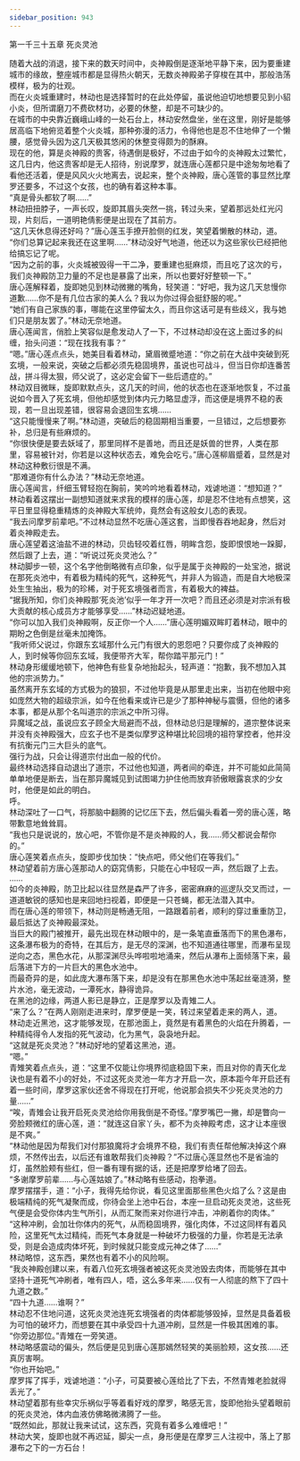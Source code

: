 ```yaml
---
sidebar_position: 943
---
```

 第一千三十五章 死炎灵池


随着大战的消退，接下来的数天时间中，炎神殿倒是逐渐地平静下来，因为要重建城市的缘故，整座城市都是显得热火朝天，无数炎神殿弟子穿梭在其中，那般浩荡模样，极为的壮观。  
而在火炎城重建时，林动也是选择暂时的在此处停留，虽说他迫切地想要见到小貂小炎，但所谓磨刀不费砍材功，必要的休整，却是不可缺少的。  
在城市的中央靠近巍峨山峰的一处石台上，林动安然盘坐，坐在这里，刚好是能够居高临下地俯览着整个火炎城，那种弥漫的活力，令得他也是忍不住地伸了一个懒腰，感觉骨头因为这几天极其悠闲的休整变得颇为的酥麻。  
现在的他，算是炎神殿的贵客，待遇倒是极好，不过由于如今的炎神殿太过繁忙，这几日内，他这贵客却是无人招待，别说摩罗，就连唐心莲都只是中途匆匆地看了看他还活着，便是风风火火地离去，说起来，整个炎神殿，唐心莲管的事显然比摩罗还要多，不过这个女孩，也的确有着这种本事。  
“真是骨头都软了啊……”  
林动扭扭脖子，一声长叹，旋即其眉头突然一挑，转过头来，望着那远处红光闪现，片刻后，一道明艳倩影便是出现在了其前方。  
“这几天休息得还好吗？”唐心莲玉手撩开脸侧的红发，笑望着懒散的林动，道。  
“你们总算记起来我还在这里啊……”林动没好气地道，他还以为这些家伙已经把他给搞忘记了呢。  
“因为之前的事，火炎城被毁得一干二净，要重建也挺麻烦，而且吃了这次的亏，我们炎神殿防卫力量的不足也是暴露了出来，所以也要好好整顿一下。”  
唐心莲解释着，旋即她见到林动微撇的嘴角，轻笑道：“好吧，我为这几天怠慢你道歉……你不是有几位古家的美人么？我以为你过得会挺舒服的呢。”  
“她们有自己家族的事，哪能在这里停留太久，而且你这话可是有些歧义，我与她们只是朋友罢了。”林动无奈地道。  
唐心莲闻言，俏脸上笑容似是愈发动人了一下，不过林动却没在这上面过多的纠缠，抬头问道：“现在找我有事？”  
“嗯。”唐心莲点点头，她美目看着林动，黛眉微蹙地道：“你之前在大战中突破到死玄境，一般来说，突破之后都必须先稳固境界，虽说也可战斗，但当日你却连番苦战，拼斗得太狠，师父说了，这必定会留下一些后遗症的。”  
林动双目微眯，旋即默默点头，这几天的时间，他的状态也在逐渐地恢复，不过虽说如今晋入了死玄境，但他却感觉到体内元力略显虚浮，而这便是境界不稳的表现，若一旦出现差错，很容易会退回生玄境……  
“这只能慢慢来了啊。”林动道，突破后的稳固期相当重要，一旦错过，之后想要弥补，总归是有些麻烦的。  
“你很快便是要去妖域了，那里同样不是善地，而且还是妖兽的世界，人类在那里，容易被针对，你若是以这种状态去，难免会吃亏。”唐心莲柳眉蹙着，显然是对林动这种敷衍很是不满。  
“那难道你有什么办法？”林动无奈地道。  
唐心莲闻言，纤细玉臂轻抱在胸前，笑吟吟地看着林动，戏谑地道：“想知道？”  
林动看着这摆出一副想知道就来求我的模样的唐心莲，却是忍不住地有点想笑，这平日里显得稳重精炼的炎神殿大军统帅，竟然会有这般女儿态的表现。  
“我去问摩罗前辈吧。”不过林动显然不吃唐心莲这套，当即慢吞吞地起身，然后对着炎神殿走去。  
唐心莲望着这油盐不进的林动，贝齿轻咬着红唇，明眸含怨，旋即恨恨地一跺脚，然后跟了上去，道：“听说过死炎灵池么？”  
林动脚步一顿，这个名字他倒略微有点印象，似乎是属于炎神殿的一处宝池，据说在那死炎池中，有着极为精纯的死气，这种死气，并非人为锻造，而是自大地极深处生生抽出，极为的珍稀，对于死玄境强者而言，有着极大的裨益。  
“据我所知，你们炎神殿那‘死炎池’似乎一年才开一次吧？而且还必须是对宗派有极大贡献的核心成员方才能够享受……”林动迟疑地道。  
“你可以加入我们炎神殿啊，反正你一个人……”唐心莲明媚双眸盯着林动，眼中的期盼之色倒是丝毫未加掩饰。  
“我听师父说过，你跟东玄域那什么元门有很大的恩怨吧？只要你成了炎神殿的人，到时候等你回东玄域，我便带齐大军，帮你踏平那元门！”  
林动身形缓缓地顿下，他神色有些复杂地抬起头，轻声道：“抱歉，我不想加入其他的宗派势力。”  
虽然离开东玄域的方式极为的狼狈，不过他毕竟是从那里走出来，当初在他眼中宛如庞然大物的超级宗派，如今在他看来或许已是少了那种神秘与震慑，但他的诸多本事，都是从那个名叫道宗的宗派之中所习得。  
异魔域之战，虽说应玄子顾全大局避而不战，但林动总归是理解的，道宗整体说来并没有炎神殿强大，应玄子也不是类似摩罗这种堪比轮回境的祖符掌控者，他并没有抗衡元门三大巨头的底气。  
强行为战，只会让得道宗付出血一般的代价。  
最终林动选择自动退出了道宗，不过他也知道，两者间的牵连，并不可能如此简简单单地便是断去，当在那异魔城见到试图竭力护住他而放弃骄傲眼露哀求的少女时，他便是如此的明白。  
呼。  
林动深吐了一口气，将那脑中翻腾的记忆压下去，然后偏头看着一旁的唐心莲，略带歉意地耸耸肩。  
“我也只是说说的，放心吧，不管你是不是炎神殿的人，我……师父都说会帮你的。”  
唐心莲笑着点点头，旋即步伐加快：“快点吧，师父他们在等我们。”  
林动望着前方唐心莲那动人的窈窕倩影，只能在心中轻叹一声，然后跟了上去。  
……  
如今的炎神殿，防卫比起以往显然是森严了许多，密密麻麻的巡逻队交叉而过，一道道敏锐的感知也是来回地扫视着，即便是一只苍蝇，都无法潜入其中。  
而在唐心莲的带领下，林动则是畅通无阻，一路跟着前者，顺利的穿过重重防卫，最后抵达了炎神殿最深处。  
当巨大的殿门被推开，最先出现在林动眼中的，是一条笔直垂落而下的黑色瀑布，这条瀑布极为的奇特，在其后方，是无尽的深渊，也不知道通往哪里，而瀑布呈现逆向之态，黑色水花，从那深渊尽头哗啦啦地涌来，然后从瀑布上面倾落下来，最后落进下方的一片巨大的黑色水池中。  
而最奇异的是，如此庞大瀑布落下来，却是没有在那黑色水池中荡起丝毫涟漪，整片水池，毫无波动，一潭死水，静得诡异。  
在黑池的边缘，两道人影已是静立，正是摩罗以及青雉二人。  
“来了么？”在两人刚刚走进来时，摩罗便是一笑，转过来望着走来的两人，道。  
林动走近黑池，这才能够发现，在那池面上，竟然是有着黑色的火焰在升腾着，一种精纯得令人发指的死气波动，化为黑气，袅袅地升起。  
“这就是死炎灵池？”林动好地的望着这黑池，道。  
“嗯。”  
青雉笑着点点头，道：“这里不仅能让你境界彻底稳固下来，而且对你的青天化龙诀也是有着不小的好处，不过这死炎灵池一年方才开启一次，原本距今年开启还有着一些时间，摩罗这家伙还舍不得现在打开呢，他说那会损失不少死炎灵池的力量……”  
“唉，青雉会让我开启死炎灵池给你用我倒是不奇怪。”摩罗嘴巴一撇，却是瞥向一旁脸颊微红的唐心莲，道：“就连这自家丫头，都不为炎神殿考虑，这才让本座很是不爽。”  
“林动他是因为帮我们对付那狼魔将才会境界不稳，我们有责任帮他解决掉这个麻烦，不然传出去，以后还有谁敢帮我们炎神殿？”不过唐心莲显然也不是省油的灯，虽然脸颊有些红，但一番有理有据的话，还是把摩罗给堵了回去。  
“多谢摩罗前辈……与心莲姑娘了。”林动略有些感动，抱拳道。  
摩罗摆摆手，道：“小子，我得先给你说，看见这里面那些黑色火焰了么？这是由极端精纯的死气凝聚而成，你待会坐上池中石台，本座一旦启动死炎灵池，这些死气便是会受你体内生气所引，从而汇聚而来对你进行冲击，冲刷着你的肉体。”  
“这种冲刷，会加壮你体内的死气，从而稳固境界，强化肉体，不过这同样有着风险，这里死气太过精纯，而死气本身就是一种破坏力极强的力量，你若是无法承受，则是会造成肉体坏死，到时候就只能变成元神之体了……”  
林动略惊，这东西，果然也有着不小的风险啊。  
“我炎神殿创建以来，有着八位死玄境强者被这死炎灵池毁去肉体，而能够在其中坚持十道死气冲刷者，唯有四人，唔，这么多年来……仅有一人彻底的熬下了四十九道之数。”  
“四十九道……谁啊？”  
林动忍不住地问道，这死炎灵池连死玄境强者的肉体都能够毁掉，显然是具备着极为可怕的破坏力，而想要在其中承受四十九道冲刷，显然是一件极其困难的事。  
“你旁边那位。”青雉在一旁笑道。  
林动略感震动的偏头，然后便是见到唐心莲那嫣然轻笑的美丽脸颊，这女孩……还真厉害啊。  
“你也开始吧。”  
摩罗挥了挥手，戏谑地道：“小子，可莫要被心莲给比了下去，不然青雉老脸就得丢光了。”  
林动望着那有些幸灾乐祸似乎等着看好戏的摩罗，略感无言，旋即他抬头望着眼前的死炎灵池，体内血液仿佛略微沸腾了一些。  
“既然如此，那就让我来试试，这东西，究竟有着多么难缠吧！”  
林动大笑，旋即也就不再迟延，脚尖一点，身形便是在摩罗三人注视中，落上了那瀑布之下的一方石台！  
  
  
